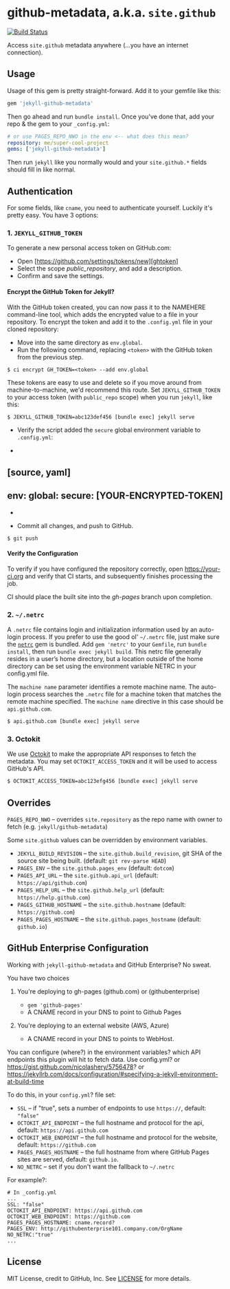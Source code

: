 github-metadata, a.k.a. `site.github`
=====================================

[![Build Status](https://travis-ci.org/jekyll/github-metadata.svg?branch=test-site)](https://travis-ci.org/jekyll/github-metadata)

Access `site.github` metadata anywhere (...you have an internet connection).

## Usage

Usage of this gem is pretty straight-forward. Add it to your gemfile like this:

```ruby
gem 'jekyll-github-metadata'
```

Then go ahead and run `bundle install`. Once you've done that, add your repo & the gem to your `_config.yml`:

```yaml
# or use PAGES_REPO_NWO in the env <-- what does this mean?
repository: me/super-cool-project
gems: ['jekyll-github-metadata']
```

Then run `jekyll` like you normally would and your `site.github.*` fields should fill in like normal.

## Authentication

For some fields, like `cname`, you need to authenticate yourself. Luckily it's pretty easy. You have 3 options:

### 1. `JEKYLL_GITHUB_TOKEN`

To generate a new personal access token on GitHub.com:

- Open [https://github.com/settings/tokens/new][ghtoken]
- Select the scope _public_repository_, and add a description.
- Confirm and save the settings.

#### Encrypt the GitHub Token for Jekyll?

With the GitHub token created, you can now pass it to the NAMEHERE command-line tool, which adds the encrypted value to a file in your repository. To encrypt the token and add it to the `.config.yml` file in your cloned repository:

- Move into the same directory as `env.global`.
- Run the following command, replacing `<token>` with the GitHub token from the previous step.

```
$ ci encrypt GH_TOKEN=<token> --add env.global
```

These tokens are easy to use and delete so if you move around from machine-to-machine, we'd recommend this route. Set `JEKYLL_GITHUB_TOKEN` to your access token (with `public_repo` scope) when you run `jekyll`, like this:

```bash
$ JEKYLL_GITHUB_TOKEN=abc123def456 [bundle exec] jekyll serve
```

- Verify the script added the `secure` global environment variable to `.config.yml`:
+
[source, yaml]
----
env:
  global:
    secure: [YOUR-ENCRYPTED-TOKEN]
----
+

- Commit all changes, and push to GitHub.

```
$ git push
```

#### Verify the Configuration

To verify if you have configured the repository correctly, open https://your-ci.org and verify that CI starts, and subsequently finishes processing the job.

CI should place the built site into the _gh-pages_ branch upon completion.


### 2. `~/.netrc`

A `.netrc` file contains login and initialization information used by an auto-login process.  If you prefer to use the good ol' `~/.netrc` file, just make sure the [`netrc`][netrc] gem is bundled. Add `gem 'netrc'` to your `Gemfile`, run `bundle install`, then run `bundle exec jekyll build`. This netrc file generally resides in a user’s home directory, but a location outside of the home directory can be set using the environment variable NETRC in your config.yml file.

The `machine name` parameter identifies a remote machine name. The auto-login process searches the `.netrc` file for a machine token that matches the remote machine specified. The `machine name` directive in this case should be `api.github.com`.

```bash
$ api.github.com [bundle exec] jekyll serve
```

### 3. Octokit

We use [Octokit](https://github.com/octokit/octokit.rb) to make the appropriate API responses to fetch the metadata. You may set `OCTOKIT_ACCESS_TOKEN` and it will be used to access GitHub's API.

```bash
$ OCTOKIT_ACCESS_TOKEN=abc123efg456 [bundle exec] jekyll serve
```

## Overrides

`PAGES_REPO_NWO` – overrides `site.repository` as the repo name with owner to fetch (e.g. `jekyll/github-metadata`)

Some `site.github` values can be overridden by environment variables.

- `JEKYLL_BUILD_REVISION` – the `site.github.build_revision`, git SHA of the source site being built. (default: `git rev-parse HEAD`)
- `PAGES_ENV` – the `site.github.pages_env` (default: `dotcom`)
- `PAGES_API_URL` – the `site.github.api_url` (default: `https://api/github.com`)
- `PAGES_HELP_URL` – the `site.github.help_url` (default: `https://help.github.com`)
- `PAGES_GITHUB_HOSTNAME` – the `site.github.hostname` (default: `https://github.com`)
- `PAGES_PAGES_HOSTNAME` – the `site.github.pages_hostname` (default: `github.io`)

## GitHub Enterprise Configuration

Working with `jekyll-github-metadata` and GitHub Enterprise? No sweat. 

You have two choices

1. You're deploying to gh-pages (github.com) or (githubenterprise)  
	-  `gem 'github-pages'`
	- A CNAME record in your DNS to point to Github Pages

2. You're deploying to an external website (AWS, Azure)

	- A CNAME record in your DNS to points to WebHost.

You can configure (where?) in the environment variables? which API endpoints this plugin will hit to fetch data. Use config.yml? or https://gist.github.com/nicolashery/5756478? or https://jekyllrb.com/docs/configuration/#specifying-a-jekyll-environment-at-build-time 

To do this, in your `config.yml`? file set:

- `SSL` – if "true", sets a number of endpoints to use `https://`, default: `"false"`
- `OCTOKIT_API_ENDPOINT` – the full hostname and protocol for the api, default: `https://api.github.com`
- `OCTOKIT_WEB_ENDPOINT` – the full hostname and protocol for the website, default: `https://github.com`
- `PAGES_PAGES_HOSTNAME` – the full hostname from where GitHub Pages sites are served, default: `github.io`.
- `NO_NETRC` – set if you don't want the fallback to `~/.netrc`

For example?:

```
# In _config.yml
...
SSL: "false"
OCTOKIT_API_ENDPOINT: https://api.github.com
OCTOKIT_WEB_ENDPOINT: https://github.com
PAGES_PAGES_HOSTNAME: cname.record?
PAGES_ENV: http://githubenterprise101.company.com/OrgName
NO_NETRC:"true"
...
```

## License

MIT License, credit to GitHub, Inc. See [LICENSE](LICENSE) for more details.

<links>

[ghtoken]: https://github.com/settings/tokens/new
[netrc]: https://rubygems.org/gems/netrc/versions/0.11.0
